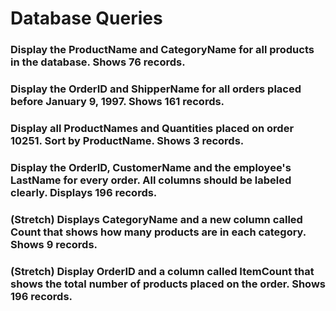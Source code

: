 # Database Queries

### Display the ProductName and CategoryName for all products in the database. Shows 76 records.


### Display the OrderID and ShipperName for all orders placed before January 9, 1997. Shows 161 records.

### Display all ProductNames and Quantities placed on order 10251. Sort by ProductName. Shows 3 records.

### Display the OrderID, CustomerName and the employee's LastName for every order. All columns should be labeled clearly. Displays 196 records.

### (Stretch)  Displays CategoryName and a new column called Count that shows how many products are in each category. Shows 9 records.

### (Stretch) Display OrderID and a  column called ItemCount that shows the total number of products placed on the order. Shows 196 records. 